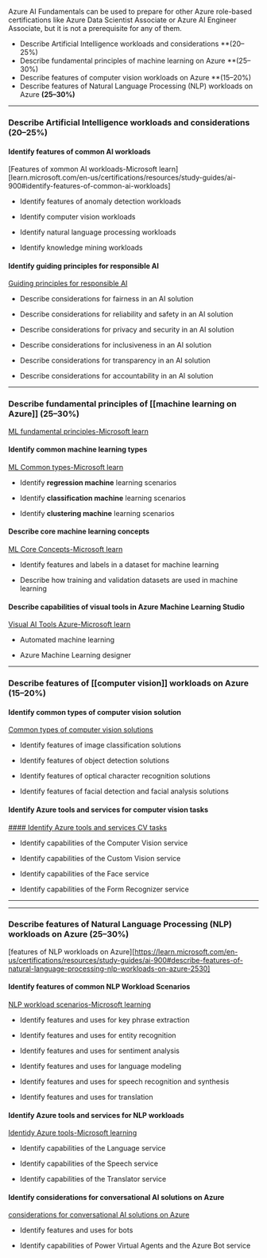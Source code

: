 Azure AI Fundamentals can be used to prepare for other Azure role-based certifications like Azure Data Scientist Associate or Azure AI Engineer Associate, but it is not a prerequisite for any of them.

- Describe Artificial Intelligence workloads and considerations **(20–25%)
- Describe fundamental principles of machine learning on Azure **(25–30%)
- Describe features of computer vision workloads on Azure **(15–20%)
- Describe features of Natural Language Processing (NLP) workloads on Azure **(25–30%)**
- - - 
### Describe Artificial Intelligence workloads and considerations (20–25%)

#### Identify features of common AI workloads
[Features of xommon AI workloads-Microsoft learn][learn.microsoft.com/en-us/certifications/resources/study-guides/ai-900#identify-features-of-common-ai-workloads]

- Identify features of anomaly detection workloads
    
- Identify computer vision workloads
    
- Identify natural language processing workloads
    
- Identify knowledge mining workloads
    

#### Identify guiding principles for responsible AI
[Guiding principles for responsible AI](https://learn.microsoft.com/en-us/certifications/resources/study-guides/ai-900#identify-guiding-principles-for-responsible-ai)

- Describe considerations for fairness in an AI solution
    
- Describe considerations for reliability and safety in an AI solution
    
- Describe considerations for privacy and security in an AI solution
    
- Describe considerations for inclusiveness in an AI solution
    
- Describe considerations for transparency in an AI solution
    
- Describe considerations for accountability in an AI solution
    



- - - 
### Describe fundamental principles of [[machine learning on Azure]] (25–30%)
[ML fundamental principles-Microsoft learn](https://learn.microsoft.com/en-us/certifications/resources/study-guides/ai-900#describe-fundamental-principles-of-machine-learning-on-azure-2530)
#### Identify common machine learning types
[ML Common types-Microsoft learn](https://learn.microsoft.com/en-us/certifications/resources/study-guides/ai-900#identify-common-machine-learning-types)

- Identify **regression machine** learning scenarios
    
- Identify **classification machine** learning scenarios
    
- Identify **clustering machine** learning scenarios

#### Describe core machine learning concepts
[ML Core Concepts-Microsoft learn](https://learn.microsoft.com/en-us/certifications/resources/study-guides/ai-900#describe-core-machine-learning-concepts)

- Identify features and labels in a dataset for machine learning
    
- Describe how training and validation datasets are used in machine learning   

#### Describe capabilities of visual tools in Azure Machine Learning Studio
[Visual AI Tools Azure-Microsoft learn](https://learn.microsoft.com/en-us/certifications/resources/study-guides/ai-900#describe-capabilities-of-visual-tools-in-azure-machine-learning-studio)

- Automated machine learning
    
- Azure Machine Learning designer



- - -
### Describe features of [[computer vision]] workloads on Azure (15–20%)

#### Identify common types of computer vision solution
[Common types of computer vision solutions](https://learn.microsoft.com/en-us/certifications/resources/study-guides/ai-900#identify-common-types-of-computer-vision-solution)

- Identify features of image classification solutions
    
- Identify features of object detection solutions
    
- Identify features of optical character recognition solutions
    
- Identify features of facial detection and facial analysis solutions
    

#### Identify Azure tools and services for computer vision tasks
[#### Identify Azure tools and services CV tasks](https://learn.microsoft.com/en-us/certifications/resources/study-guides/ai-900#identify-azure-tools-and-services-for-computer-vision-tasks)

- Identify capabilities of the Computer Vision service
    
- Identify capabilities of the Custom Vision service
    
- Identify capabilities of the Face service
    
- Identify capabilities of the Form Recognizer service
	  
- - - 

- - - 
### Describe features of Natural Language Processing (NLP) workloads on Azure (25–30%) 
[features of NLP workloads on Azure][https://learn.microsoft.com/en-us/certifications/resources/study-guides/ai-900#describe-features-of-natural-language-processing-nlp-workloads-on-azure-2530]

#### Identify features of common NLP Workload Scenarios
[NLP workload scenarios-Microsoft learning](https://learn.microsoft.com/en-us/certifications/resources/study-guides/ai-900#identify-features-of-common-nlp-workload-scenarios)


- Identify features and uses for key phrase extraction
    
- Identify features and uses for entity recognition
    
- Identify features and uses for sentiment analysis
    
- Identify features and uses for language modeling
    
- Identify features and uses for speech recognition and synthesis
    
- Identify features and uses for translation
    

#### Identify Azure tools and services for NLP workloads
[Identidy Azure tools-Microsoft learning](https://learn.microsoft.com/en-us/certifications/resources/study-guides/ai-900#identify-azure-tools-and-services-for-nlp-workloads)

- Identify capabilities of the Language service
    
- Identify capabilities of the Speech service
    
- Identify capabilities of the Translator service
    


#### Identify considerations for conversational AI solutions on Azure
[considerations for conversational AI solutions on Azure](https://learn.microsoft.com/en-us/certifications/resources/study-guides/ai-900#identify-considerations-for-conversational-ai-solutions-on-azure)
- Identify features and uses for bots
    
- Identify capabilities of Power Virtual Agents and the Azure Bot service
